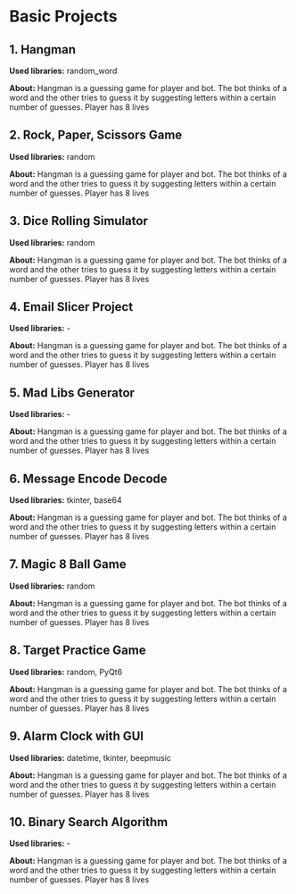 # Basic Projects

## 1. Hangman
**Used libraries:** random_word

**About:** Hangman is a guessing game for player and bot. The bot thinks of a word and the other tries to guess it by suggesting letters within a certain number of guesses. Player has 8 lives

## 2. Rock, Paper, Scissors Game
**Used libraries:** random

**About:** Hangman is a guessing game for player and bot. The bot thinks of a word and the other tries to guess it by suggesting letters within a certain number of guesses. Player has 8 lives

## 3. Dice Rolling Simulator
**Used libraries:** random

**About:** Hangman is a guessing game for player and bot. The bot thinks of a word and the other tries to guess it by suggesting letters within a certain number of guesses. Player has 8 lives

## 4. Email Slicer Project
**Used libraries:** -

**About:** Hangman is a guessing game for player and bot. The bot thinks of a word and the other tries to guess it by suggesting letters within a certain number of guesses. Player has 8 lives

## 5. Mad Libs Generator
**Used libraries:** -

**About:** Hangman is a guessing game for player and bot. The bot thinks of a word and the other tries to guess it by suggesting letters within a certain number of guesses. Player has 8 lives

## 6. Message Encode Decode
**Used libraries:** tkinter, base64

**About:** Hangman is a guessing game for player and bot. The bot thinks of a word and the other tries to guess it by suggesting letters within a certain number of guesses. Player has 8 lives

## 7. Magic 8 Ball Game
**Used libraries:** random

**About:** Hangman is a guessing game for player and bot. The bot thinks of a word and the other tries to guess it by suggesting letters within a certain number of guesses. Player has 8 lives

## 8. Target Practice Game
**Used libraries:** random, PyQt6

**About:** Hangman is a guessing game for player and bot. The bot thinks of a word and the other tries to guess it by suggesting letters within a certain number of guesses. Player has 8 lives

## 9. Alarm Clock with GUI
**Used libraries:** datetime, tkinter, beepmusic

**About:** Hangman is a guessing game for player and bot. The bot thinks of a word and the other tries to guess it by suggesting letters within a certain number of guesses. Player has 8 lives

## 10. Binary Search Algorithm
**Used libraries:** -

**About:** Hangman is a guessing game for player and bot. The bot thinks of a word and the other tries to guess it by suggesting letters within a certain number of guesses. Player has 8 lives
